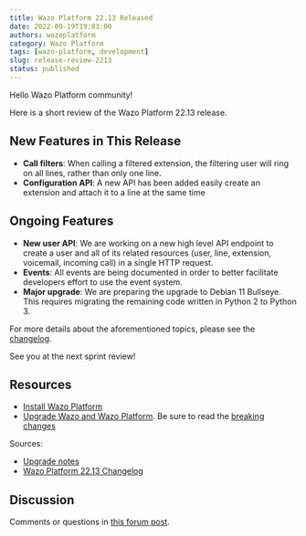 ```yaml
---
title: Wazo Platform 22.13 Released
date: 2022-09-19T19:03:00
authors: wazoplatform
category: Wazo Platform
tags: [wazo-platform, development]
slug: release-review-2213
status: published
---
```


Hello Wazo Platform community!

Here is a short review of the Wazo Platform 22.13 release.

## New Features in This Release

- **Call filters**: When calling a filtered extension, the filtering user will ring on all lines, rather than only one line.
- **Configuration API**: A new API has been added easily create an extension and attach it to a line at the same time

## Ongoing Features

- **New user API**: We are working on a new high level API endpoint to create a user and all of its related resources (user, line, extension, voicemail, incoming call) in a single HTTP request.
- **Events**: All events are being documented in order to better facilitate developers effort to use the event system.
- **Major upgrade**: We are preparing the upgrade to Debian 11 Bullseye. This requires migrating the remaining code written in Python 2 to Python 3.

For more details about the aforementioned topics, please see the [changelog](https://wazo-dev.atlassian.net/issues/?jql=project%3DWAZO%20AND%20fixVersion%3D22.13).

See you at the next sprint review!

<!-- truncate -->

## Resources

- [Install Wazo Platform](https://wazo-platform.org/use-cases)
- [Upgrade Wazo and Wazo Platform](/uc-doc/upgrade/). Be sure to read the
  [breaking changes](/uc-doc/upgrade/upgrade_notes#22-13)

Sources:

- [Upgrade notes](/uc-doc/upgrade/upgrade_notes#22-13)
- [Wazo Platform 22.13 Changelog](https://wazo-dev.atlassian.net/issues/?jql=project%3DWAZO%20AND%20fixVersion%3D22.13)

## Discussion

Comments or questions in
[this forum post](https://wazo-platform.discourse.group/t/blog-wazo-platform-22-13-released).
